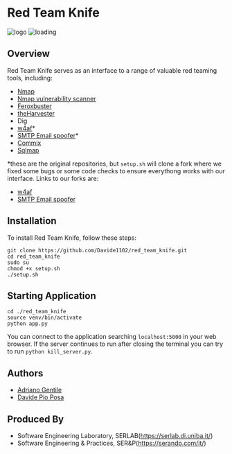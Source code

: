 # Red Team Knife
![logo](https://github.com/Davide1102/red_team_knife/assets/95478950/f9b1b654-674f-4be7-8da8-5f6f7cd7202a)
![loading](https://github.com/Davide1102/red_team_knife/assets/95478950/b6148c12-9c55-4266-92fc-244813b4f487)

## Overview
Red Team Knife serves as an interface to a range of valuable red teaming tools, including:
- [Nmap](https://github.com/nmap/nmap)
- [Nmap vulnerability scanner](https://github.com/vulnersCom/nmap-vulners.git)
- [Feroxbuster](https://github.com/epi052/feroxbuster)
- [theHarvester](https://gitlab.com/kalilinux/packages/theharvester)
- Dig
- [w4af](https://github.com/w4af/w4af)*
- [SMTP Email spoofer](https://github.com/mikechabot/smtp-email-spoofer-py)*
- [Commix](https://github.com/commixproject/commix)
- [Sqlmap](https://github.com/sqlmapproject/sqlmap)

*these are the original repositories, but ```setup.sh``` will clone a fork where we fixed some bugs or some code checks to ensure everythong works with our interface.
Links to our forks are:
- [w4af](https://github.com/manfredigianni/w4af)
- [SMTP Email spoofer](https://github.com/manfredigianni/smtp-email-spoofer-py)

## Installation
To install Red Team Knife, follow these steps:

```
git clone https://github.com/Davide1102/red_team_knife.git
cd red_team_knife
sudo su
chmod +x setup.sh
./setup.sh
```
## Starting Application
```
cd ./red_team_knife
source venv/bin/activate
python app.py
```
You can connect to the application searching ```localhost:5000``` in your web browser.
If the server continues to run after closing the terminal you can try to run ```python kill_server.py```.

## Authors
- [Adriano Gentile](https://github.com/manfredigianni)
- [Davide Pio Posa](https://github.com/Davide1102)

## Produced By
- Software Engineering Laboratory, SERLAB(https://serlab.di.uniba.it/)
- Software Engineering & Practices, SER&P(https://serandp.com/it/)
